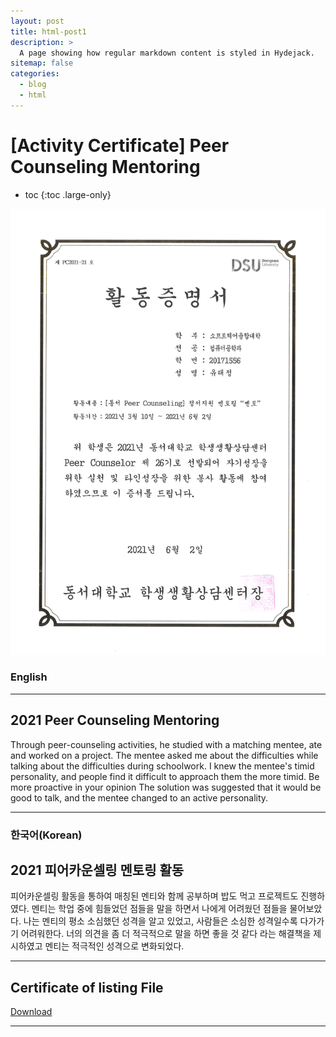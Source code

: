 ```yaml
---
layout: post
title: html-post1
description: >
  A page showing how regular markdown content is styled in Hydejack.
sitemap: false
categories:
  - blog
  - html
---
```


# [Activity Certificate] Peer Counseling Mentoring

* toc
{:toc .large-only}


![screenshot](/assets/img/blog/example-content-peer.png)

### English
---
## 2021 Peer Counseling Mentoring
 Through peer-counseling activities, he studied with a matching mentee, ate and worked on a project. The mentee asked me about the difficulties while talking about the difficulties during schoolwork. I knew the mentee's timid personality, and people find it difficult to approach them the more timid. Be more proactive in your opinion The solution was suggested that it would be good to talk, and the mentee changed to an active personality.
 
---

### 한국어(Korean)
## 2021 피어카운셀링 멘토링 활동
  
  피어카운셀링 활동을 통하여 매칭된 멘티와 함께 공부하며 밥도 먹고 프로젝트도 진행하였다. 멘티는 학업 중에 힘들었던 점들을 말을 하면서 나에게 어려웠던 점들을 물어보았다. 나는 멘티의 평소 소심했던 성격을 알고 있었고, 사람들은 소심한 성격일수록 다가가기 어려워한다. 너의 의견을 좀 더 적극적으로 말을 하면 좋을 것 같다 라는 해결책을 제시하였고 멘티는 적극적인 성격으로 변화되었다.

---

## Certificate of listing File
[Download](https://bit.ly/3mvahFb)

---